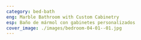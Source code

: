 ```yaml
---
category: bed-bath
eng: Marble Bathroom with Custom Cabinetry
esp: Baño de mármol con gabinetes personalizados
cover_image: ./images/bedroom-04-01--01.jpg
---
```

 
